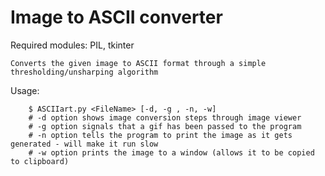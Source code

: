 Image to ASCII converter
========================
Required modules: PIL, tkinter

	Converts the given image to ASCII format through a simple thresholding/unsharping algorithm

Usage:
```
	$ ASCIIart.py <FileName> [-d, -g , -n, -w]
	# -d option shows image conversion steps through image viewer
	# -g option signals that a gif has been passed to the program
	# -n option tells the program to print the image as it gets generated - will make it run slow
	# -w option prints the image to a window (allows it to be copied to clipboard)
```
